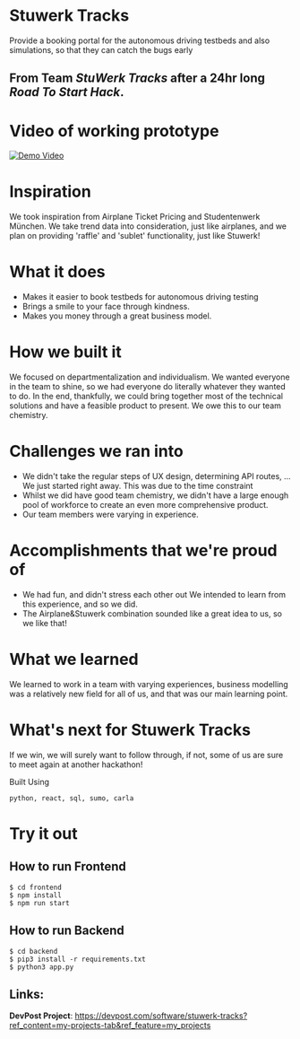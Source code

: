 # Stuwerk Tracks

Provide a booking portal for the autonomous driving testbeds and also simulations, so that they can catch the bugs early

## From Team *StuWerk Tracks* after a 24hr long *Road To Start Hack*.


# Video of working prototype
[![Demo Video](https://img.youtube.com/vi/w5GVZNmyliQ/0.jpg)](https://www.youtube.com/watch?v=w5GVZNmyliQ)


# Inspiration

We took inspiration from Airplane Ticket Pricing and Studentenwerk München. We take trend data into consideration, just like airplanes, and we plan on providing 'raffle' and 'sublet' functionality, just like Stuwerk!

# What it does

- Makes it easier to book testbeds for autonomous driving testing 
- Brings a smile to your face through kindness. 
- Makes you money through a great business model.

# How we built it

We focused on departmentalization and individualism. We wanted everyone in the team to shine, so we had everyone do literally whatever they wanted to do. In the end, thankfully, we could bring together most of the technical solutions and have a feasible product to present. We owe this to our team chemistry.

# Challenges we ran into

- We didn't take the regular steps of UX design, determining API routes, ... We just started right away. This was due to the time constraint
- Whilst we did have good team chemistry, we didn't have a large enough pool of workforce to create an even more comprehensive product. 
- Our team members were varying in experience.

# Accomplishments that we're proud of

- We had fun, and didn't stress each other out We intended to learn from this experience, and so we did. 
- The Airplane&Stuwerk combination sounded like a great idea to us, so we like that!

# What we learned

We learned to work in a team with varying experiences, business modelling was a relatively new field for all of us, and that was our main learning point.

# What's next for Stuwerk Tracks

If we win, we will surely want to follow through, if not, some of us are sure to meet again at another hackathon!

Built Using

    python, react, sql, sumo, carla


# Try it out
## How to run Frontend
```
$ cd frontend
$ npm install
$ npm run start
```

## How to run Backend
``` 
$ cd backend
$ pip3 install -r requirements.txt
$ python3 app.py 
```


## Links: 
**DevPost Project**: https://devpost.com/software/stuwerk-tracks?ref_content=my-projects-tab&ref_feature=my_projects